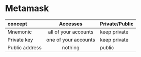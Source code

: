 # Metamask

|concept|Accesses|Private/Public|
|:---|:---:|:---|
|Mnemonic|all of your accounts|keep private|
|Private key|one of your accounts|keep private|
|Public address|nothing|public|